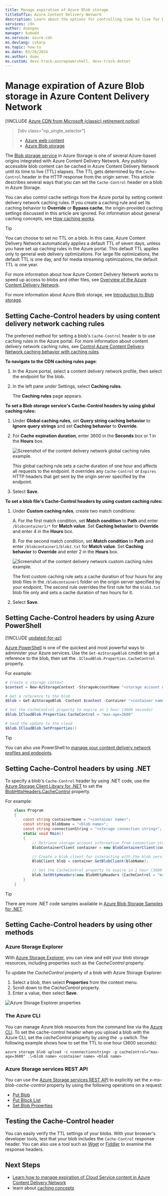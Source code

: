 ```yaml
---
title: Manage expiration of Azure Blob storage
titleSuffix: Azure Content Delivery Network
description: Learn about the options for controlling time to live for blobs in Azure Content Delivery Network caching.
services: cdn
author: duongau
manager: kumudd
ms.service: azure-cdn
ms.devlang: csharp
ms.topic: how-to
ms.date: 03/20/2024
ms.author: duau
ms.custom: devx-track-azurepowershell, devx-track-dotnet
---
```


# Manage expiration of Azure Blob storage in Azure Content Delivery Network

[!INCLUDE [Azure CDN from Microsoft (classic) retirement notice](../../includes/cdn-classic-retirement.md)]

> [!div class="op_single_selector"]
> - [Azure web content](cdn-manage-expiration-of-cloud-service-content.md)
> - [Azure Blob storage](cdn-manage-expiration-of-blob-content.md)
>

The [Blob storage service](../storage/common/storage-introduction.md#blob-storage) in Azure Storage is one of several Azure-based origins integrated with Azure Content Delivery Network. Any publicly accessible blob content can be cached in Azure Content Delivery Network until its time to live (TTL) elapses. The TTL gets determined by the `Cache-Control` header in the HTTP response from the origin server. This article describes several ways that you can set the `Cache-Control` header on a blob in Azure Storage.

You can also control cache settings from the Azure portal by setting content delivery network caching rules. If you create a caching rule and set its caching behavior to **Override** or **Bypass cache**, the origin-provided caching settings discussed in this article are ignored. For information about general caching concepts, see [How caching works](cdn-how-caching-works.md).

> [!TIP]
> You can choose to set no TTL on a blob. In this case, Azure Content Delivery Network automatically applies a default TTL of seven days, unless you have set up caching rules in the Azure portal. This default TTL applies only to general web delivery optimizations. For large file optimizations, the default TTL is one day, and for media streaming optimizations, the default TTL is one year.
>
> For more information about how Azure Content Delivery Network works to speed up access to blobs and other files, see [Overview of the Azure Content Delivery Network](cdn-overview.md).
>
> For more information about Azure Blob storage, see [Introduction to Blob storage](../storage/blobs/storage-blobs-introduction.md).

<a name='setting-cache-control-headers-by-using-cdn-caching-rules'></a>

## Setting Cache-Control headers by using content delivery network caching rules

The preferred method for setting a blob's `Cache-Control` header is to use caching rules in the Azure portal. For more information about content delivery network caching rules, see [Control Azure Content Delivery Network caching behavior with caching rules](cdn-caching-rules.md).

**To navigate to the CDN caching rules page**:

1. In the Azure portal, select a content delivery network profile, then select the endpoint for the blob.

2. In the left pane under Settings, select **Caching rules**.

   The **Caching rules** page appears.

**To set a Blob storage service's Cache-Control headers by using global caching rules:**

1. Under **Global caching rules**, set **Query string caching behavior** to **Ignore query strings** and set **Caching behavior** to **Override**.

2. For **Cache expiration duration**, enter 3600 in the **Seconds** box or 1 in the **Hours** box.

   ![Screenshot of the content delivery network global caching rules example.](./media/cdn-manage-expiration-of-blob-content/cdn-global-caching-rules-example.png)

   This global caching rule sets a cache duration of one hour and affects all requests to the endpoint. It overrides any `Cache-Control` or `Expires` HTTP headers that get sent by the origin server specified by the endpoint.

3. Select **Save**.

**To set a blob file's Cache-Control headers by using custom caching rules:**

1. Under **Custom caching rules**, create two match conditions:

     A. For the first match condition, set **Match condition** to **Path** and enter `/blobcontainer1/*` for **Match value**. Set **Caching behavior** to **Override** and enter 4 in the **Hours** box.

    B. For the second match condition, set **Match condition** to **Path** and enter `/blobcontainer1/blob1.txt` for **Match value**. Set **Caching behavior** to **Override** and enter 2 in the **Hours** box.

    ![Screenshot of the content delivery network custom caching rules example.](./media/cdn-manage-expiration-of-blob-content/cdn-custom-caching-rules-example.png)

    The first custom caching rule sets a cache duration of four hours for any blob files in the `/blobcontainer1` folder on the origin server specified by your endpoint. The second rule overrides the first rule for the `blob1.txt` blob file only and sets a cache duration of two hours for it.

2. Select **Save**.

## Setting Cache-Control headers by using Azure PowerShell

[!INCLUDE [updated-for-az](~/reusable-content/ce-skilling/azure/includes/updated-for-az.md)]

[Azure PowerShell](/powershell/azure/) is one of the quickest and most powerful ways to administer your Azure services. Use the `Get-AzStorageBlob` cmdlet to get a reference to the blob, then set the `.ICloudBlob.Properties.CacheControl` property.

For example:

```powershell
# Create a storage context
$context = New-AzStorageContext -StorageAccountName "<storage account name>" -StorageAccountKey "<storage account key>"

# Get a reference to the blob
$blob = Get-AzStorageBlob -Context $context -Container "<container name>" -Blob "<blob name>"

# Set the CacheControl property to expire in 1 hour (3600 seconds)
$blob.ICloudBlob.Properties.CacheControl = "max-age=3600"

# Send the update to the cloud
$blob.ICloudBlob.SetProperties()
```

> [!TIP]
> You can also use PowerShell to [manage your content delivery network profiles and endpoints](cdn-manage-powershell.md).
>
>

## Setting Cache-Control headers by using .NET

To specify a blob's `Cache-Control` header by using .NET code, use the [Azure Storage Client Library for .NET](../storage/blobs/storage-quickstart-blobs-dotnet.md) to set the [BlobHttpHeaders.CacheControl](/dotnet/api/azure.storage.blobs.models.blobhttpheaders.cachecontrol?view=azure-dotnet&preserve-view=true) property.

For example:

```csharp
    class Program
    {
        const string containerName = "<container name>";
        const string blobName = "<blob name>";
        const string connectionString = "<storage connection string>";
        static void Main()
        {
            // Retrieve storage account information from connection string
            BlobContainerClient container = new BlobContainerClient(connectionString, containerName);

            // Create a blob client for interacting with the blob service.
            BlobClient blob = container.GetBlobClient(blobName);

            // Set the CacheControl property to expire in 1 hour (3600 seconds)
            blob.SetHttpHeaders(new BlobHttpHeaders {CacheControl = "max-age=3600" });
        }
    }
```

> [!TIP]
> There are more .NET code samples available in [Azure Blob Storage Samples for .NET](https://azure.microsoft.com/documentation/samples/storage-blob-dotnet-getting-started/).
>

## Setting Cache-Control headers by using other methods

### Azure Storage Explorer

With [Azure Storage Explorer](https://azure.microsoft.com/features/storage-explorer/), you can view and edit your blob storage resources, including properties such as the *CacheControl* property.

To update the *CacheControl* property of a blob with Azure Storage Explorer:
   1. Select a blob, then select **Properties** from the context menu.
   2. Scroll down to the *CacheControl* property.
   3. Enter a value, then select **Save**.

![Azure Storage Explorer properties](./media/cdn-manage-expiration-of-blob-content/cdn-storage-explorer-properties.png)

<a name='azure-cli'></a>

### The Azure CLI

You can manage Azure blob resources from the command line via the [Azure CLI](/cli/azure). To set the cache-control header when you upload a blob with the Azure CLI, set the *cacheControl* property by using the `-p` switch. The following example shows how to set the TTL to one hour (3600 seconds):

```azurecli
azure storage blob upload -c <connectionstring> -p cacheControl="max-age=3600" .\<blob name> <container name> <blob name>
```

### Azure Storage services REST API

You can use the [Azure Storage services REST API](/rest/api/storageservices/) to explicitly set the *x-ms-blob-cache-control* property by using the following operations on a request:

   - [Put Blob](/rest/api/storageservices/Put-Blob)
   - [Put Block List](/rest/api/storageservices/Put-Block-List)
   - [Set Blob Properties](/rest/api/storageservices/Set-Blob-Properties)

## Testing the Cache-Control header

You can easily verify the TTL settings of your blobs. With your browser's developer tools, test that your blob includes the `Cache-Control` response header. You can also use a tool such as [Wget](https://www.gnu.org/software/wget/) or [Fiddler](https://www.telerik.com/fiddler) to examine the response headers.

## Next Steps

- [Learn how to manage expiration of Cloud Service content in Azure Content Delivery Network](cdn-manage-expiration-of-cloud-service-content.md)
- learn about [caching concepts](cdn-how-caching-works.md)
